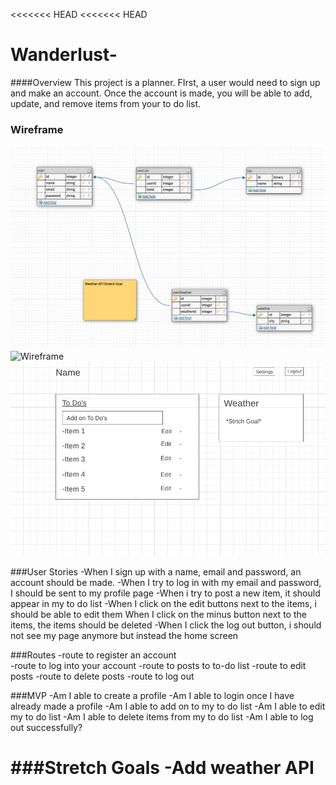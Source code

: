 <<<<<<< HEAD
<<<<<<< HEAD
# Wanderlust-

####Overview 
This project is a planner. FIrst, a user would need to sign up and make an account. Once the account is made, you will be able to add, update, and remove items from your to do list. 

### Wireframe 
![Wireframe](project2Images/dbERD.png)
![Wireframe](project2Images/homeWirefram.png)
![Wireframe](project2Images/userProfileWireframe.png)

###User Stories
-When I sign up with a name, email and password, an account should be made. 
-When I try to log in with my email and password, I should be sent to my profile page 
-When i try to post a new item, it should appear in my to do list 
-When I click on the edit buttons next to the items, i should be able to edit them 
When I click on the minus button next to the items, the items should be deleted
-When I click the log out button, i should not see my page anymore but instead the home screen 

###Routes
-route to register an account  
-route to log into your account
-route to posts to to-do list 
-route to edit posts
-route to delete posts
-route to log out 

###MVP 
-Am I able to create a profile 
-Am I able to login once I have already made a profile
-Am I able to add on to my to do list 
-Am I able to edit my to do list
-Am I able to delete items from my to do list
-Am I able to log out successfully? 

###Stretch Goals 
-Add weather API 
=======
